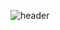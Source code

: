 ![header](https://capsule-render.vercel.app/api?type=waving&height=300&section=header&text=Hangjoo&fontSize=90&fontAlignY=40&color=9f9cff&FontColor=ffffff)
